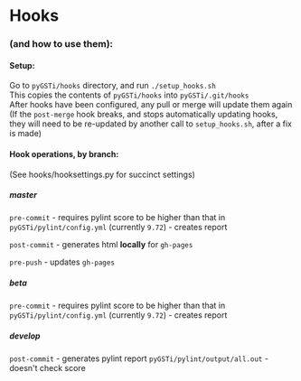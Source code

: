 # Hooks 
### (and how to use them):

#### Setup:  

Go to `pyGSTi/hooks` directory, and run `./setup_hooks.sh`  
This copies the contents of `pyGSTi/hooks` into `pyGSTi/.git/hooks`  
After hooks have been configured, any pull or merge will update them again  
(If the `post-merge` hook breaks, and stops automatically updating hooks, they will need to be re-updated by another call to `setup_hooks.sh`, after a fix is made)

#### Hook operations, by branch:
(See hooks/hooksettings.py for succinct settings)

##### master

`pre-commit`   -  requires pylint score to be higher than that in `pyGSTi/pylint/config.yml` (currently `9.72`) - creates report

`post-commit`  -  generates html **locally** for `gh-pages`

`pre-push`     -  updates `gh-pages`

##### beta

`pre-commit`   -  requires pylint score to be higher than that in `pyGSTi/pylint/config.yml` (currently `9.72`) - creates report

##### develop

`post-commit`  -  generates pylint report `pyGSTi/pylint/output/all.out` - doesn't check score
